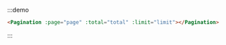 :::demo
```html
<Pagination :page="page" :total="total" :limit="limit"></Pagination>
```
:::

<script>
export default {
  data() {
    return { page: 1, total: 200, limit: 20 };
  }
};
</script>
